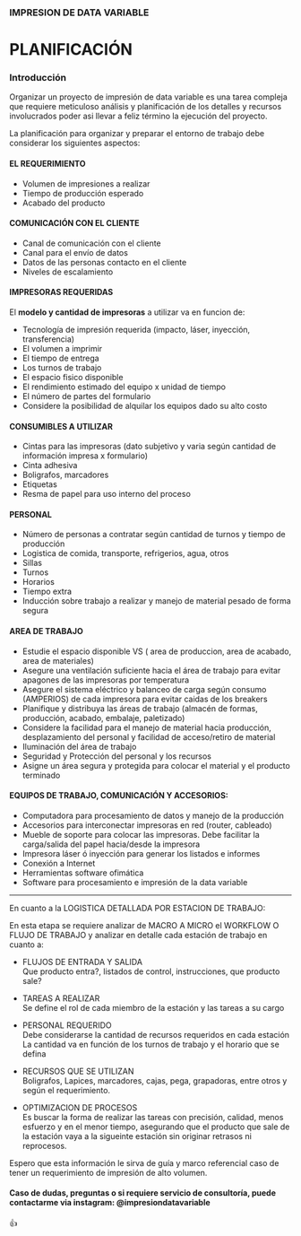 ### IMPRESION DE DATA VARIABLE

# PLANIFICACIÓN

### Introducción

Organizar un proyecto de impresión de data variable es una tarea compleja que requiere meticuloso análisis y planificación de los detalles y recursos involucrados poder asi llevar a feliz término la ejecución del proyecto.

La planificación para organizar y preparar el entorno de trabajo debe considerar los siguientes aspectos:

#### EL REQUERIMIENTO
- Volumen de impresiones a realizar
- Tiempo de producción esperado
- Acabado del producto

#### COMUNICACIÓN CON EL CLIENTE
- Canal de comunicación con el cliente
- Canal para el envío de datos
- Datos de las personas contacto en el cliente
- Niveles de escalamiento

#### IMPRESORAS REQUERIDAS
  
  El **modelo y cantidad de impresoras** a utilizar va en funcion de:

  - Tecnología de impresión requerida (impacto, láser, inyección, transferencia)
  - El volumen a imprimir
  - El tiempo de entrega
  - Los turnos de trabajo
  - El espacio fisico disponible
  - El rendimiento estimado del equipo x unidad de tiempo
  - El número de partes del formulario
  - Considere la posibilidad de alquilar los equipos dado su alto costo

#### CONSUMIBLES A UTILIZAR

- Cintas para las impresoras (dato subjetivo y varia según cantidad de información impresa x formulario)
- Cinta adhesiva
- Boligrafos, marcadores
- Etiquetas
- Resma de papel para uso interno del proceso

#### PERSONAL
- Número de personas a contratar según cantidad de turnos y tiempo de producción
- Logistica de comida, transporte, refrigerios, agua, otros
- Sillas
- Turnos
- Horarios
- Tiempo extra
- Inducción sobre trabajo a realizar y manejo de material pesado de forma segura

#### AREA DE TRABAJO
- Estudie el espacio disponible VS ( area de produccion, area de acabado, area de materiales)
- Asegure una ventilación suficiente hacia el área de trabajo para evitar apagones de las impresoras por temperatura
- Asegure el sistema eléctrico y balanceo de carga según consumo (AMPERIOS) de cada impresora para evitar caidas de los breakers
- Planifique y distribuya las áreas de trabajo (almacén de formas, producción, acabado, embalaje, paletizado)
- Considere la facilidad para el manejo de material hacia producción, desplazamiento del personal y facilidad de acceso/retiro de material
- Iluminación del área de trabajo
- Seguridad y Protección del personal y los recursos
- Asigne un área segura y protegida para colocar el material y el producto terminado

#### EQUIPOS DE TRABAJO, COMUNICACIÓN Y ACCESORIOS:
- Computadora para procesamiento de datos y manejo de la producción
- Accesorios para interconectar impresoras en red (router, cableado)
- Mueble de soporte para colocar las impresoras. Debe facilitar la carga/salida del papel hacia/desde la impresora 
- Impresora láser ó inyección para generar los listados e informes
- Conexión a Internet
- Herramientas software ofimática
- Software para procesamiento e impresión de la data variable

<hr >

En cuanto a la LOGISTICA DETALLADA POR ESTACION DE TRABAJO:

En esta etapa se requiere analizar de MACRO A MICRO el WORKFLOW O FLUJO DE TRABAJO y analizar en detalle cada estación de trabajo en cuanto a:

- FLUJOS DE ENTRADA Y SALIDA  
  Que producto entra?, listados de control, instrucciones, que producto sale?

- TAREAS A REALIZAR  
  Se define el rol de cada miembro de la estación y las tareas a su cargo

- PERSONAL REQUERIDO  
  Debe considerarse la cantidad de recursos requeridos en cada estación La cantidad va en función de los turnos de trabajo y el horario que se defina

- RECURSOS QUE SE UTILIZAN  
  Boligrafos, Lapices, marcadores, cajas, pega, grapadoras, entre otros y según el requerimiento.

- OPTIMIZACION DE PROCESOS  
  Es buscar la forma de realizar las tareas con precisión, calidad, menos esfuerzo y en el menor tiempo, asegurando que el producto que sale de la estación vaya a la   sigueinte estación sin originar retrasos ni reprocesos.

Espero que esta información le sirva de guía y marco referencial caso de tener un requerimiento de impresión de alto volumen.

#### Caso de dudas, preguntas o si requiere servicio de consultoría, puede contactarme via instagram: @impresiondatavariable

👍
